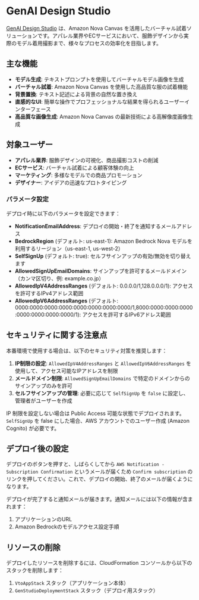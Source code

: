 # GenAI Design Studio

[GenAI Design Studio](https://github.com/aws-samples/sample-genai-design-studio) は、Amazon Nova Canvas を活用したバーチャル試着ソリューションです。アパレル業界やECサービスにおいて、服飾デザインから実際のモデル着用撮影まで、様々なプロセスの効率化を目指します。

## 主な機能

- **モデル生成**: テキストプロンプトを使用してバーチャルモデル画像を生成
- **バーチャル試着**: Amazon Nova Canvas を使用した高品質な服の試着機能
- **背景置換**: テキスト記述による背景の自然な置き換え
- **直感的なUI**: 簡単な操作でプロフェッショナルな結果を得られるユーザーインターフェース
- **高品質な画像生成**: Amazon Nova Canvas の最新技術による高解像度画像生成

## 対象ユーザー

- **アパレル業界**: 服飾デザインの可視化、商品撮影コストの削減
- **ECサービス**: バーチャル試着による顧客体験の向上
- **マーケティング**: 多様なモデルでの商品プロモーション
- **デザイナー**: アイデアの迅速なプロトタイピング

### パラメータ設定

デプロイ時に以下のパラメータを設定できます：

* **NotificationEmailAddress**: デプロイの開始・終了を通知するメールアドレス
* **BedrockRegion** (デフォルト: us-east-1): Amazon Bedrock Nova モデルを利用するリージョン（us-east-1, us-west-2）
* **SelfSignUp** (デフォルト: true): セルフサインアップの有効/無効を切り替えます
* **AllowedSignUpEmailDomains**: サインアップを許可するメールドメイン（カンマ区切り、例: example.co.jp）
* **AllowedIpV4AddressRanges** (デフォルト: 0.0.0.0/1,128.0.0.0/1): アクセスを許可するIPv4アドレス範囲
* **AllowedIpV6AddressRanges** (デフォルト: 0000:0000:0000:0000:0000:0000:0000:0000/1,8000:0000:0000:0000:0000:0000:0000:0000/1): アクセスを許可するIPv6アドレス範囲

## セキュリティに関する注意点

本番環境で使用する場合は、以下のセキュリティ対策を推奨します：

1. **IP制限の設定**: `AllowedIpV4AddressRanges` と `AllowedIpV6AddressRanges` を使用して、アクセス可能なIPアドレスを制限
2. **メールドメイン制限**: `AllowedSignUpEmailDomains` で特定のドメインからのサインアップのみを許可
3. **セルフサインアップの管理**: 必要に応じて `SelfSignUp` を `false` に設定し、管理者がユーザーを作成

IP 制限を設定しない場合は Public Access 可能な状態でデプロイされます。 `SelfSignUp` を false にした場合、AWS アカウントでのユーザー作成 (Amazon Cognito) が必要です。

## デプロイ後の設定

デプロイのボタンを押すと、しばらくしてから `AWS Notification - Subscription Confirmation` というメールが届くため `Confirm subscription` のリンクを押してください。これで、デプロイの開始、終了のメールが届くようになります。

デプロイが完了すると通知メールが届きます。通知メールには以下の情報が含まれます：

1. アプリケーションのURL
2. Amazon Bedrockのモデルアクセス設定手順

## リソースの削除

デプロイしたリソースを削除するには、CloudFormation コンソールから以下のスタックを削除します：

1. `VtoAppStack` スタック（アプリケーション本体）
2. `GenStudioDeploymentStack` スタック（デプロイ用スタック）

